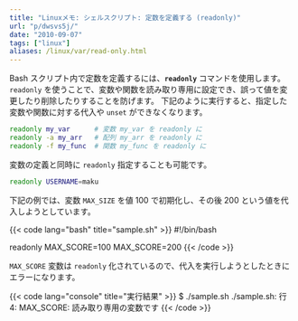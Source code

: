```yaml
---
title: "Linuxメモ: シェルスクリプト: 定数を定義する (readonly)"
url: "p/dwsvs5j/"
date: "2010-09-07"
tags: ["linux"]
aliases: /linux/var/read-only.html
---
```


Bash スクリプト内で定数を定義するには、**`readonly`** コマンドを使用します。
`readonly` を使うことで、変数や関数を読み取り専用に設定でき、誤って値を変更したり削除したりすることを防げます。
下記のように実行すると、指定した変数や関数に対する代入や `unset` ができなくなります。

```bash
readonly my_var      # 変数 my_var を readonly に
readonly -a my_arr   # 配列 my_arr を readonly に
readonly -f my_func  # 関数 my_func を readonly に
```

変数の定義と同時に `readonly` 指定することも可能です。

```bash
readonly USERNAME=maku
```

下記の例では、変数 `MAX_SIZE` を値 100 で初期化し、その後 200 という値を代入しようとしています。

{{< code lang="bash" title="sample.sh" >}}
#!/bin/bash

readonly MAX_SCORE=100
MAX_SCORE=200
{{< /code >}}

`MAX_SCORE` 変数は `readonly` 化されているので、代入を実行しようとしたときにエラーになります。

{{< code lang="console" title="実行結果" >}}
$ ./sample.sh
./sample.sh: 行 4: MAX_SCORE: 読み取り専用の変数です
{{< /code >}}

